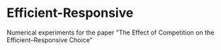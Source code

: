 Efficient-Responsive
====================

Numerical experiments for the paper "The Effect of Competition on the Efficient–Responsive Choice"